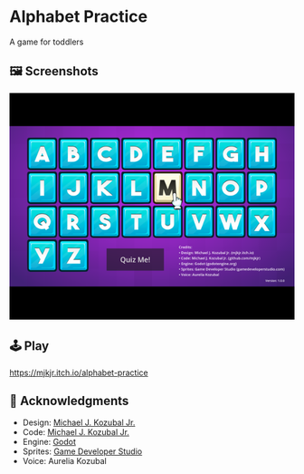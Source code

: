 # Alphabet Practice
A game for toddlers

## 🖼️ Screenshots

![Screenshot](screenshots/screenshot.png)

## 🕹️ Play

https://mjkjr.itch.io/alphabet-practice

## 👋 Acknowledgments

- Design: [Michael J. Kozubal Jr.](mjkjr.itch.io)
- Code: [Michael J. Kozubal Jr.](github.com/mjkjr)
- Engine: [Godot](https://godotengine.org/)
- Sprites: [Game Developer Studio](https://www.gamedeveloperstudio.com/)
- Voice: Aurelia Kozubal

